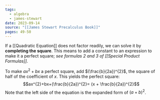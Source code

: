 ```yaml
---
tags:
  - algebra
  - james-stewart
date: 2023-09-14
source: "[[James Stewart Precalculus Book]]"
pages: 49-50
---
```

If a [[Quadratic Equation]] does not factor readily, we can solve it by **completing the square**.
This means to add a constant to an expression to make it a perfect square; *see formulas 2 and 3 of [[Special Product Formulas]]*.

To make $ax^{2} +bx$ a perfect square, add $(\frac{b}{2a})^{2}$, the square of half of the coefficient of $x$. This yields the perfect square:
$$ax^{2}+bx+(\frac{b}{2a})^{2}= (x + \frac{b}{2a})^{2}$$
Note that the left side of the equation is the expanded form of $(a+b)^2$.